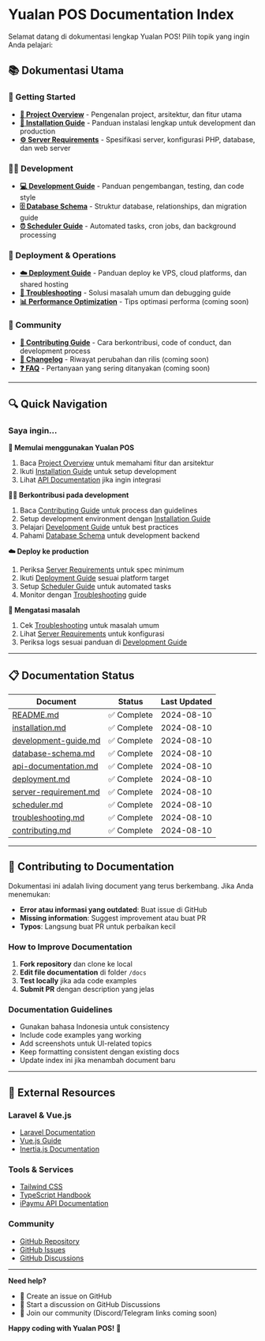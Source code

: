 # Yualan POS Documentation Index

Selamat datang di dokumentasi lengkap Yualan POS! Pilih topik yang ingin Anda pelajari:

## 📚 Dokumentasi Utama

### 🎯 Getting Started
- **[📖 Project Overview](README.md)** - Pengenalan project, arsitektur, dan fitur utama
- **[🚀 Installation Guide](installation.md)** - Panduan instalasi lengkap untuk development dan production
- **[⚙️ Server Requirements](server-requirement.md)** - Spesifikasi server, konfigurasi PHP, database, dan web server

### 👨‍💻 Development
- **[💻 Development Guide](development-guide.md)** - Panduan pengembangan, testing, dan code style
- **[🗄️ Database Schema](database-schema.md)** - Struktur database, relationships, dan migration guide
- **[⏰ Scheduler Guide](scheduler.md)** - Automated tasks, cron jobs, dan background processing

### 🚀 Deployment & Operations
- **[☁️ Deployment Guide](deployment.md)** - Panduan deploy ke VPS, cloud platforms, dan shared hosting
- **[🔧 Troubleshooting](troubleshooting.md)** - Solusi masalah umum dan debugging guide
- **[📊 Performance Optimization](performance.md)** - Tips optimasi performa (coming soon)

### 🤝 Community
- **[🤝 Contributing Guide](contributing.md)** - Cara berkontribusi, code of conduct, dan development process
- **[📝 Changelog](CHANGELOG.md)** - Riwayat perubahan dan rilis (coming soon)
- **[❓ FAQ](FAQ.md)** - Pertanyaan yang sering ditanyakan (coming soon)

---

## 🔍 Quick Navigation

### Saya ingin...

**🚀 Memulai menggunakan Yualan POS**
1. Baca [Project Overview](README.md) untuk memahami fitur dan arsitektur
2. Ikuti [Installation Guide](installation.md) untuk setup development
3. Lihat [API Documentation](api-documentation.md) jika ingin integrasi

**👨‍💻 Berkontribusi pada development**
1. Baca [Contributing Guide](contributing.md) untuk process dan guidelines
2. Setup development environment dengan [Installation Guide](installation.md)
3. Pelajari [Development Guide](development-guide.md) untuk best practices
4. Pahami [Database Schema](database-schema.md) untuk development backend

**☁️ Deploy ke production**
1. Periksa [Server Requirements](server-requirement.md) untuk spec minimum
2. Ikuti [Deployment Guide](deployment.md) sesuai platform target
3. Setup [Scheduler Guide](scheduler.md) untuk automated tasks
4. Monitor dengan [Troubleshooting](troubleshooting.md) guide

**🔧 Mengatasi masalah**
1. Cek [Troubleshooting](troubleshooting.md) untuk masalah umum
2. Lihat [Server Requirements](server-requirement.md) untuk konfigurasi
3. Periksa logs sesuai panduan di [Development Guide](development-guide.md)

---

## 📋 Documentation Status

| Document | Status | Last Updated |
|----------|--------|--------------|
| [README.md](README.md) | ✅ Complete | 2024-08-10 |
| [installation.md](installation.md) | ✅ Complete | 2024-08-10 |
| [development-guide.md](development-guide.md) | ✅ Complete | 2024-08-10 |
| [database-schema.md](database-schema.md) | ✅ Complete | 2024-08-10 |
| [api-documentation.md](api-documentation.md) | ✅ Complete | 2024-08-10 |
| [deployment.md](deployment.md) | ✅ Complete | 2024-08-10 |
| [server-requirement.md](server-requirement.md) | ✅ Complete | 2024-08-10 |
| [scheduler.md](scheduler.md) | ✅ Complete | 2024-08-10 |
| [troubleshooting.md](troubleshooting.md) | ✅ Complete | 2024-08-10 |
| [contributing.md](contributing.md) | ✅ Complete | 2024-08-10 |

---

## 🤝 Contributing to Documentation

Dokumentasi ini adalah living document yang terus berkembang. Jika Anda menemukan:

- **Error atau informasi yang outdated**: Buat issue di GitHub
- **Missing information**: Suggest improvement atau buat PR
- **Typos**: Langsung buat PR untuk perbaikan kecil

### How to Improve Documentation

1. **Fork repository** dan clone ke local
2. **Edit file documentation** di folder `/docs`
3. **Test locally** jika ada code examples
4. **Submit PR** dengan description yang jelas

### Documentation Guidelines

- Gunakan bahasa Indonesia untuk consistency
- Include code examples yang working
- Add screenshots untuk UI-related topics
- Keep formatting consistent dengan existing docs
- Update index ini jika menambah document baru

---

## 🔗 External Resources

### Laravel & Vue.js
- [Laravel Documentation](https://laravel.com/docs)
- [Vue.js Guide](https://vuejs.org/guide/)
- [Inertia.js Documentation](https://inertiajs.com/)

### Tools & Services
- [Tailwind CSS](https://tailwindcss.com/docs)
- [TypeScript Handbook](https://www.typescriptlang.org/docs/)
- [iPaymu API Documentation](https://ipaymu.com/developer/)

### Community
- [GitHub Repository](https://github.com/Abdurozzaq/Yualan)
- [GitHub Issues](https://github.com/Abdurozzaq/Yualan/issues)
- [GitHub Discussions](https://github.com/Abdurozzaq/Yualan/discussions)

---

**Need help?** 
- 📧 Create an issue on GitHub
- 💬 Start a discussion on GitHub Discussions  
- 🤝 Join our community (Discord/Telegram links coming soon)

**Happy coding with Yualan POS!** 🚀

